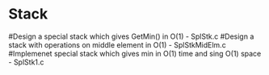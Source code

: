 # Stack
#Design a special stack which gives GetMin() in O(1) - SplStk.c
#Design a stack with operations on middle element in O(1) - SplStkMidElm.c
#Implemenet special stack which gives min in O(1) time and sing O(1) space - SplStk1.c

